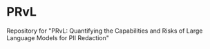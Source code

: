 # PRvL
Repository for "PRvL: Quantifying the Capabilities and Risks of Large Language Models for PII Redaction"
